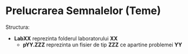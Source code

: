 # Prelucrarea Semnalelor (Teme)
Structura:
- **LabXX** reprezinta folderul laboratorului **XX**
  - **pYY.ZZZ** reprezinta un fisier de tip **ZZZ** ce apartine problemei **YY**

